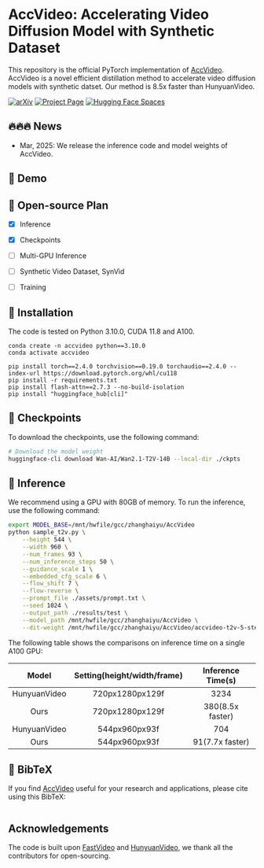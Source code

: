 # AccVideo: Accelerating Video Diffusion Model with Synthetic Dataset

This repository is the official PyTorch implementation of [AccVideo](). AccVideo is a novel efficient distillation method to accelerate video diffusion models with synthetic datset. Our method is 8.5x faster than HunyuanVideo.


[![arXiv](https://img.shields.io/badge/arXiv-2403.15103-b31b1b.svg)]()
[![Project Page](https://img.shields.io/badge/Project-Website-green)]()
[![Hugging Face Spaces](https://img.shields.io/badge/%F0%9F%A4%97%20Hugging%20Face-Spaces-yellow)]()

## 🔥🔥🔥 News

* Mar, 2025: We release the inference code and model weights of AccVideo.


## 🎥 Demo



## 📑 Open-source Plan

- [x] Inference 
- [x] Checkpoints
- [ ] Multi-GPU Inference
- [ ] Synthetic Video Dataset, SynVid
- [ ] Training


## 🔧 Installation
The code is tested on Python 3.10.0, CUDA 11.8 and A100.
```
conda create -n accvideo python==3.10.0
conda activate accvideo

pip install torch==2.4.0 torchvision==0.19.0 torchaudio==2.4.0 --index-url https://download.pytorch.org/whl/cu118
pip install -r requirements.txt
pip install flash-attn==2.7.3 --no-build-isolation
pip install "huggingface_hub[cli]"
```

## 🤗 Checkpoints
To download the checkpoints, use the following command:
```bash
# Download the model weight
huggingface-cli download Wan-AI/Wan2.1-T2V-14B --local-dir ./ckpts
```

## 🚀 Inference
We recommend using a GPU with 80GB of memory. To run the inference, use the following command:
```bash
export MODEL_BASE=/mnt/hwfile/gcc/zhanghaiyu/AccVideo
python sample_t2v.py \
    --height 544 \
    --width 960 \
    --num_frames 93 \
    --num_inference_steps 50 \
    --guidance_scale 1 \
    --embedded_cfg_scale 6 \
    --flow_shift 7 \
    --flow-reverse \
    --prompt_file ./assets/prompt.txt \
    --seed 1024 \
    --output_path ./results/test \
    --model_path /mnt/hwfile/gcc/zhanghaiyu/AccVideo \
    --dit-weight /mnt/hwfile/gcc/zhanghaiyu/AccVideo/accvideo-t2v-5-steps/diffusion_pytorch_model.pt
```

The following table shows the comparisons on inference time on a single A100 GPU:

|    Model     | Setting(height/width/frame) | Inference Time(s) |
|:------------:|:---------------------------:|:-----------------:|
| HunyuanVideo |       720px1280px129f       |       3234        |
|     Ours     |       720px1280px129f       | 380(8.5x faster)  |
| HunyuanVideo |        544px960px93f        |        704        |
|     Ours     |        544px960px93f        |  91(7.7x faster)  |


## 🔗 BibTeX

If you find [AccVideo]() useful for your research and applications, please cite using this BibTeX:

```BibTeX

```

## Acknowledgements
The code is built upon [FastVideo](https://github.com/hao-ai-lab/FastVideo) and [HunyuanVideo](https://github.com/Tencent/HunyuanVideo), we thank all the contributors for open-sourcing. 